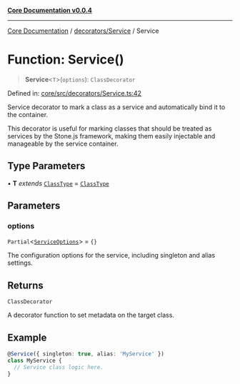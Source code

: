 [**Core Documentation v0.0.4**](../../../README.md)

***

[Core Documentation](../../../modules.md) / [decorators/Service](../README.md) / Service

# Function: Service()

> **Service**\<`T`\>(`options`): `ClassDecorator`

Defined in: [core/src/decorators/Service.ts:42](https://github.com/stonemjs/core/blob/93efe04ef1a71ad6f49c3b315da54d45ace50f23/src/decorators/Service.ts#L42)

Service decorator to mark a class as a service and automatically bind it to the container.

This decorator is useful for marking classes that should be treated as services by the Stone.js framework,
making them easily injectable and manageable by the service container.

## Type Parameters

• **T** *extends* [`ClassType`](../../../declarations/type-aliases/ClassType.md) = [`ClassType`](../../../declarations/type-aliases/ClassType.md)

## Parameters

### options

`Partial`\<[`ServiceOptions`](../interfaces/ServiceOptions.md)\> = `{}`

The configuration options for the service, including singleton and alias settings.

## Returns

`ClassDecorator`

A decorator function to set metadata on the target class.

## Example

```typescript
@Service({ singleton: true, alias: 'MyService' })
class MyService {
  // Service class logic here.
}
```
